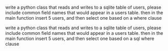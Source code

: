 write a python class that reads and writes to a sqlite table of users, please include common field names that would appear in a users table.  then in the main function insert 5 users, and then select one based on a where clause



write a python class that reads and writes to a sqlite table of users, please include common field names that would appear in a users table.  then in the main function insert 5 users, and then select one based on a sql where clause
